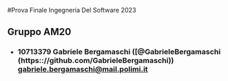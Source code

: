 #Prova Finale Ingegneria Del Software 2023
## Gruppo AM20

- ### 10713379  Gabriele Bergamaschi ([@GabrieleBergamaschi (https:://github.com/GabrieleBergamaschi)) <br>gabriele.bergamaschi@mail.polimi.it
